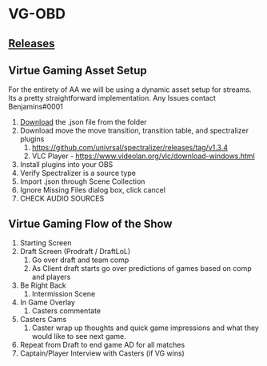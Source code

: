 # VG-OBD

## [Releases](https://github.com/DaBenjamins/VG-OBD/releases)

## Virtue Gaming Asset Setup

For the entirety of AA we will be using a dynamic asset setup for streams. Its a pretty straightforward implementation.
Any Issues contact Benjamins#0001

1. [Download](https://github.com/DaBenjamins/VG-OBD/releases) the .json file from the folder
2. Download move the move transition, transition table, and spectralizer plugins
	1. https://github.com/univrsal/spectralizer/releases/tag/v1.3.4
	2. VLC Player - https://www.videolan.org/vlc/download-windows.html
3. Install plugins into your OBS
4. Verify Spectralizer is a source type
5. Import .json through Scene Collection
6. Ignore Missing Files dialog box, click cancel
7. CHECK AUDIO SOURCES


## Virtue Gaming Flow of the Show

1. Starting Screen
2. Draft Screen (Prodraft / DraftLoL) 
	1. Go over draft and team comp
	2. As Client draft starts go over predictions of games based on comp and players
3. Be Right Back
	1. Intermission Scene
4. In Game Overlay
	1. Casters commentate 
5. Casters Cams
	1. Caster wrap up thoughts and quick game impressions and what they would like to see next game.
8. Repeat from Draft to end game AD for all matches
9. Captain/Player Interview with Casters (if VG wins)